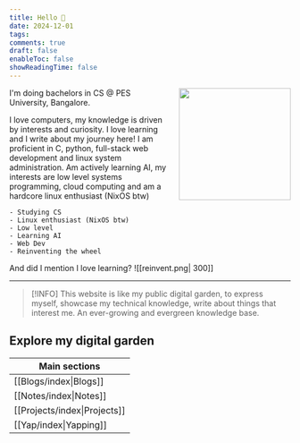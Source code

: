 ```yaml
---
title: Hello 👋
date: 2024-12-01
tags: 
comments: true
draft: false
enableToc: false
showReadingTime: false
---
```

<html>
    <style>
        .profile-img {
            width: 200px;
            float: right;
            margin-left: 20px;
        }
        @media (max-width: 768px) {
            .profile-img {
                float: none;
                margin: 0 auto 20px auto;
                display: block;
            }
        }
    </style>
    <img class="profile-img" src="../attachments/avatar.jpg">
</html>

I'm doing bachelors in CS @ PES University, Bangalore.  

I love computers, my knowledge is driven by interests and curiosity. I love learning and I write about my journey here!
I am proficient in C, python, full-stack web development and linux system administration. Am actively learning AI, my interests are low level systems programming, cloud computing and am a hardcore linux enthusiast (NixOS btw)

```
- Studying CS
- Linux enthusiast (NixOS btw)
- Low level
- Learning AI
- Web Dev
- Reinventing the wheel
```

And did I mention I love learning?
![[reinvent.png| 300]]

---

> [!INFO]
> This website is like my public digital garden, to express myself, showcase my technical knowledge, write about things that interest me. An ever-growing and evergreen knowledge base.

## Explore my digital garden

| Main sections                |
| ---------------------------- |
| [[Blogs/index\|Blogs]]       |
| [[Notes/index\|Notes]]       |
| [[Projects/index\|Projects]] |
| [[Yap/index\|Yapping]]       |
